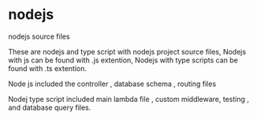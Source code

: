 # nodejs
nodejs source files

These are nodejs and type script with nodejs project source files,
Nodejs with js can be found with .js extention,
Nodejs with type scripts can be found with .ts extention.

Node js included the controller , database schema , routing files

Nodej type script included main lambda file , custom middleware, testing , and database query files.

